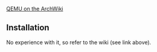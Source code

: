 [QEMU on the ArchWiki](https://wiki.archlinux.org/title/QEMU)

## Installation
No experience with it, so refer to the wiki (see link above).